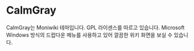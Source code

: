 # CalmGray
CalmGray는 Moniwiki 테마입니다.
GPL 라이센스를 따르고 있습니다.
Microsoft Windows 방식의 드랍다운 메뉴를 사용하고 있어 깔끔한 위키 화면을 보실 수 있습니다.
